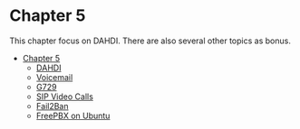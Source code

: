 Chapter 5
=========

This chapter focus on DAHDI. There are also several other topics as bonus.

* [Chapter 5](Chapter-05.md)
	* [DAHDI](Chapter_05/DAHDI.md)
	* [Voicemail](Chapter_05/Voicemail.md)
	* [G729](Chapter_05/G729.md)
	* [SIP Video Calls](Chapter_05/SIP-Video-Calls.md)
	* [Fail2Ban](Chapter_05/Fail2Ban.md)
	* [FreePBX on Ubuntu](Chapter_05/FreePBX-on-Ubuntu.md)
